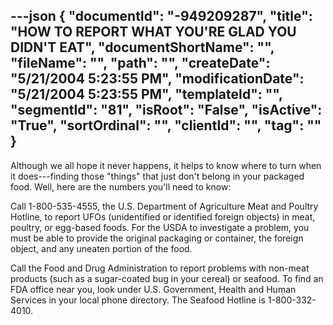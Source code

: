---json
{
  "documentId": "-949209287",
  "title": "HOW TO REPORT WHAT YOU'RE GLAD YOU DIDN'T EAT",
  "documentShortName": "",
  "fileName": "",
  "path": "",
  "createDate": "5/21/2004 5:23:55 PM",
  "modificationDate": "5/21/2004 5:23:55 PM",
  "templateId": "",
  "segmentId": "81",
  "isRoot": "False",
  "isActive": "True",
  "sortOrdinal": "",
  "clientId": "",
  "tag": ""
}
---

Although we all hope it never happens, it helps to know where to turn when it does---finding those &quot;things&quot; that just don't belong in your packaged food. Well, here are the numbers you'll need to know:  

Call 1-800-535-4555, the U.S. Department of Agriculture Meat and Poultry Hotline, to report UFOs (unidentified or identified foreign objects) in meat, poultry, or egg-based foods. For the USDA to investigate a problem, you must be able to provide the original packaging or container, the foreign object, and any uneaten portion of the food.  

Call the Food and Drug Administration to report problems with non-meat products (such as a sugar-coated bug in your cereal) or seafood. To find an FDA office near you, look under U.S. Government, Health and Human Services in your local phone directory. The Seafood Hotline is 1-800-332-4010.
